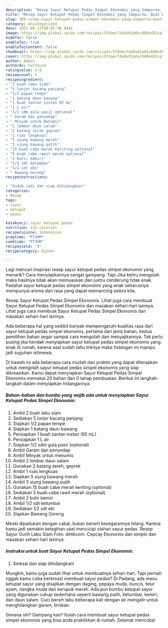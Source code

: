 ```yaml
---
description: "Resep Sayur Ketupat Pedas Simpel Ekonomis yang Sempurna, Buat Buka Puasa}"
title: "Resep Sayur Ketupat Pedas Simpel Ekonomis yang Sempurna, Buat Buka Puasa}"
slug: 509-resep-sayur-ketupat-pedas-simpel-ekonomis-yang-sempurna-buat-buka-puasa
category: Uncategorized
date: 2022-09-12T00:05:58.994Z
image: https://img-global.cpcdn.com/recipes/5fdaec7da9a91a0a/680x482cq70/sayur-ketupat-pedas-simpel-ekonomis-foto-resep-utama.jpg
hideToc: false
enableToc: true
enableTocContent: false
thumbnail: https://img-global.cpcdn.com/recipes/5fdaec7da9a91a0a/680x482cq70/sayur-ketupat-pedas-simpel-ekonomis-foto-resep-utama.jpg
cover: https://img-global.cpcdn.com/recipes/5fdaec7da9a91a0a/680x482cq70/sayur-ketupat-pedas-simpel-ekonomis-foto-resep-utama.jpg
author: Admin
authorAv: notfound
ratingvalue: 4.8
reviewcount: 9
recipeingredient:
- "2 buah labu siam"
- "5 lonjor kacang panjang"
- "1/2 papan tempe"
- "1 batang daun bawang"
- "1 buah santan instan 65 mL"
- "1 L air"
- "1/2 sdm gula pasir optional"
- " Garam dan penyedap"
- " Minyak untuk menumis"
- "2 lembar daun salam"
- "2 batang sereh geprek"
- "1 ruas lengkuas"
- "5 siung bawang merah"
- "3 siung bawang putih"
- "15 buah cabe merah keriting optional"
- "5 buah cabe rawit merah optional"
- "2 butir kemiri"
- "1/2 sdt ketumbar"
- "1/2 sdt ebi"
- " Bawang Goreng"
recipeinstructions:

- "Sudah jadi dan siap dihidangkan!"
categories:
- Resep
tags:
- sayur
- ketupat
- pedas

katakunci: sayur ketupat pedas 
nutrition: 132 calories
recipecuisine: Indonesian
preptime: "PT30M"
cooktime: "PT39M"
recipeyield: "3"
recipecategory: Dinner

---
```



Lagi mencari inspirasi resep sayur ketupat pedas simpel ekonomis yang menarik? Cara menyiapkannya sangat gampang. Tapi Jika keliru mengolah maka hasilnya tidak akan memuaskan dan justru cenderung tidak enak. Padahal sayur ketupat pedas simpel ekonomis yang enak seharusnya mempunyai aroma dan rasa yang dapat memancing selera kita.


Resep Sayur Ketupat Pedas Simpel Ekonomis. Lihat juga cara membuat Sayur Ketupat Pedas Simpel Ekonomis dan masakan sehari-hari lainnya. Lihat juga cara membuat Sayur Ketupat Pedas Simpel Ekonomis dan masakan sehari-hari lainnya.

Ada beberapa hal yang sedikit banyak mempengaruhi kualitas rasa dari sayur ketupat pedas simpel ekonomis, pertama dari jenis bahan, kedua pemilihan bahan segar sampai cara mengolah dan menyajikannya. Tak perlu pusing jika hendak menyiapkan sayur ketupat pedas simpel ekonomis yang enak di rumah, karena asal sudah tahu triknya maka hidangan ini mampu jadi suguhan istimewa.


Di bawah ini ada beberapa cara mudah dan praktis yang dapat diterapkan untuk mengolah sayur ketupat pedas simpel ekonomis yang siap dikreasikan. Kamu dapat menyiapkan Sayur Ketupat Pedas Simpel Ekonomis memakai 20 bahan dan 0 tahap pembuatan. Berikut ini langkah-langkah dalam menyiapkan hidangannya.

<!--inarticleads1-->

##### Bahan-bahan dan bumbu yang wajib ada untuk menyiapkan Sayur Ketupat Pedas Simpel Ekonomis:

1. Ambil 2 buah labu siam
1. Sediakan 5 lonjor kacang panjang
1. Siapkan 1/2 papan tempe
1. Siapkan 1 batang daun bawang
1. Persiapkan 1 buah santan instan (65 mL)
1. Persiapkan 1 L air
1. Siapkan 1/2 sdm gula pasir (optional)
1. Ambil  Garam dan penyedap
1. Ambil  Minyak untuk menumis
1. Ambil 2 lembar daun salam
1. Gunakan 2 batang sereh, geprek
1. Ambil 1 ruas lengkuas
1. Siapkan 5 siung bawang merah
1. Ambil 3 siung bawang putih
1. Gunakan 15 buah cabe merah keriting (optional)
1. Sediakan 5 buah cabe rawit merah (optional)
1. Ambil 2 butir kemiri
1. Ambil 1/2 sdt ketumbar
1. Sediakan 1/2 sdt ebi
1. Siapkan  Bawang Goreng


Meski dipadukan dengan cabai, bukan berarti kesegarannya hilang. Karena kamu jadi semakin ketagihan saat mencicipi olahan sayur pedas. Resep Sayur Gurih Labu Siam Foto: detikcom. Capcay Ekonomis dan simple dan masakan sehari-hari lainnya. 

<!--inarticleads2-->

##### Instruksi untuk buat Sayur Ketupat Pedas Simpel Ekonomis:


1. Selesai dan siap dihidangkan!

Mungkin, kamu juga sudah lihai untuk membuatnya sehari-hari. Tapi pernah nggak kamu coba berkreasi membuat sayur pedas? Di Padang, ada menu ketupat sayur yang disajikan dengan daging, pepaya muda, buncis, telur ayam, nangka muda dan kerupuk merah. Ada pun bumbu ketupat sayur yang digunakan cukup sederhana seperti bawang putih, ketumbar, kemiri, dan daun salam. Cuci bersih labu beberapa kali dengan air mengalir untuk menghilangkan garam, tiriskan. 

Gimana nih? Gampang kan? Itulah cara membuat sayur ketupat pedas simpel ekonomis yang bisa anda praktikkan di rumah. Selamat mencoba!
